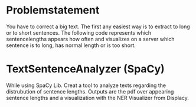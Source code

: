 # Problemstatement

You have to correct a big text. The first any easiest way is to extract to long or to short sentences. The following code represents which sentencelengths appears how often and visualizes on a server which sentence is to long, has normal length or is too short.


# TextSentenceAnalyzer (SpaCy)

While using SpaCy Lib. Creat a tool to analyze texts regarding the distrubution of sentence lengths. Outputs are the pdf over appearing sentence lengths and a visualization with the NER Visualizer from Displacy.
